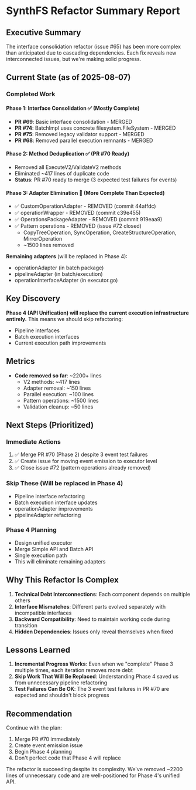 # SynthFS Refactor Summary Report

## Executive Summary

The interface consolidation refactor (issue #65) has been more complex than anticipated due to cascading dependencies. Each fix reveals new interconnected issues, but we're making solid progress.

## Current State (as of 2025-08-07)

### Completed Work

#### Phase 1: Interface Consolidation ✅ (Mostly Complete)
- **PR #69**: Basic interface consolidation - MERGED
- **PR #74**: BatchImpl uses concrete filesystem.FileSystem - MERGED  
- **PR #75**: Removed legacy validator support - MERGED
- **PR #68**: Removed parallel execution remnants - MERGED

#### Phase 2: Method Deduplication ✅ (PR #70 Ready)
- Removed all ExecuteV2/ValidateV2 methods
- Eliminated ~417 lines of duplicate code
- **Status**: PR #70 ready to merge (3 expected test failures for events)

#### Phase 3: Adapter Elimination 🔄 (More Complete Than Expected)
- ✅ CustomOperationAdapter - REMOVED (commit 44affdc)
- ✅ operationWrapper - REMOVED (commit c39e455)
- ✅ OperationsPackageAdapter - REMOVED (commit 919eaa9)
- ✅ Pattern operations - REMOVED (issue #72 closed)
  - CopyTreeOperation, SyncOperation, CreateStructureOperation, MirrorOperation
  - ~1500 lines removed

**Remaining adapters** (will be replaced in Phase 4):
- operationAdapter (in batch package)
- pipelineAdapter (in batch/execution)
- operationInterfaceAdapter (in executor.go)

## Key Discovery

**Phase 4 (API Unification) will replace the current execution infrastructure entirely.** This means we should skip refactoring:
- Pipeline interfaces
- Batch execution interfaces  
- Current execution path improvements

## Metrics

- **Code removed so far**: ~2200+ lines
  - V2 methods: ~417 lines
  - Adapter removal: ~150 lines
  - Parallel execution: ~100 lines
  - Pattern operations: ~1500 lines
  - Validation cleanup: ~50 lines

## Next Steps (Prioritized)

### Immediate Actions
1. ✅ Merge PR #70 (Phase 2) despite 3 event test failures
2. ✅ Create issue for moving event emission to executor level
3. ✅ Close issue #72 (pattern operations already removed)

### Skip These (Will be replaced in Phase 4)
- Pipeline interface refactoring
- Batch execution interface updates
- operationAdapter improvements
- pipelineAdapter refactoring

### Phase 4 Planning
- Design unified executor
- Merge Simple API and Batch API
- Single execution path
- This will eliminate remaining adapters

## Why This Refactor Is Complex

1. **Technical Debt Interconnections**: Each component depends on multiple others
2. **Interface Mismatches**: Different parts evolved separately with incompatible interfaces
3. **Backward Compatibility**: Need to maintain working code during transition
4. **Hidden Dependencies**: Issues only reveal themselves when fixed

## Lessons Learned

1. **Incremental Progress Works**: Even when we "complete" Phase 3 multiple times, each iteration removes more debt
2. **Skip Work That Will Be Replaced**: Understanding Phase 4 saved us from unnecessary pipeline refactoring
3. **Test Failures Can Be OK**: The 3 event test failures in PR #70 are expected and shouldn't block progress

## Recommendation

Continue with the plan:
1. Merge PR #70 immediately
2. Create event emission issue  
3. Begin Phase 4 planning
4. Don't perfect code that Phase 4 will replace

The refactor is succeeding despite its complexity. We've removed ~2200 lines of unnecessary code and are well-positioned for Phase 4's unified API.